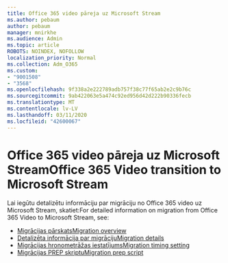 ```yaml
---
title: Office 365 video pāreja uz Microsoft Stream
ms.author: pebaum
author: pebaum
manager: mnirkhe
ms.audience: Admin
ms.topic: article
ROBOTS: NOINDEX, NOFOLLOW
localization_priority: Normal
ms.collection: Adm_O365
ms.custom:
- "9001508"
- "3568"
ms.openlocfilehash: 9f338a2e222789adb757f38c77f65ab2e2c9b76c
ms.sourcegitcommit: 9ab422063e5a474c92ed956d42d222b90336fecb
ms.translationtype: MT
ms.contentlocale: lv-LV
ms.lasthandoff: 03/11/2020
ms.locfileid: "42600067"
---
```

# <a name="office-365-video-transition-to-microsoft-stream"></a><span data-ttu-id="fc5fa-102">Office 365 video pāreja uz Microsoft Stream</span><span class="sxs-lookup"><span data-stu-id="fc5fa-102">Office 365 Video transition to Microsoft Stream</span></span>

<span data-ttu-id="fc5fa-103">Lai iegūtu detalizētu informāciju par migrāciju no Office 365 video uz Microsoft Stream, skatiet:</span><span class="sxs-lookup"><span data-stu-id="fc5fa-103">For detailed information on migration from Office 365 Video to Microsoft Stream, see:</span></span>

- [<span data-ttu-id="fc5fa-104">Migrācijas pārskats</span><span class="sxs-lookup"><span data-stu-id="fc5fa-104">Migration overview</span></span>](https://docs.microsoft.com/stream/migrate-from-office-365)
- [<span data-ttu-id="fc5fa-105">Detalizēta informācija par migrāciju</span><span class="sxs-lookup"><span data-stu-id="fc5fa-105">Migration details</span></span>](https://docs.microsoft.com/stream/migration-experience)
- [<span data-ttu-id="fc5fa-106">Migrācijas hronometrāžas iestatījums</span><span class="sxs-lookup"><span data-stu-id="fc5fa-106">Migration timing setting</span></span>](https://docs.microsoft.com/stream/migration-o365video-timing-setting)
- [<span data-ttu-id="fc5fa-107">Migrācijas PREP skriptu</span><span class="sxs-lookup"><span data-stu-id="fc5fa-107">Migration prep script</span></span>](https://docs.microsoft.com/stream/migration-o365video-prep)
